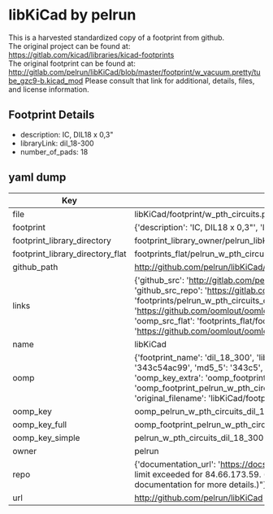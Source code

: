 # libKiCad by pelrun  
This is a harvested standardized copy of a footprint from github.  
The original project can be found at:  
https://gitlab.com/kicad/libraries/kicad-footprints  
The original footprint can be found at:
http://gitlab.com/pelrun/libKiCad/blob/master/footprint/w_vacuum.pretty/tube_gzc9-b.kicad_mod
Please consult that link for additional, details, files, and license information.  
## Footprint Details
* description: IC, DIL18 x 0,3"  
* libraryLink: dil_18-300  
* number_of_pads: 18  
## yaml dump  
| Key | Value |  
| --- | --- |  
| file | libKiCad/footprint/w_pth_circuits.pretty/dil_18-300.kicad_mod |  
| footprint | {'description': 'IC, DIL18 x 0,3"', 'libraryLink': 'dil_18-300', 'number_of_pads': 18} |  
| footprint_library_directory | footprint_library_owner/pelrun_libKiCad |  
| footprint_library_directory_flat | footprints_flat/pelrun_w_pth_circuits_dil_18_300/working |  
| github_path | http://github.com/pelrun/libKiCad/blob/master/footprint/w_pth_circuits.pretty/dil_18-300.kicad_mod |  
| links | {'github_src': 'http://gitlab.com/pelrun/libKiCad/blob/master/footprint/w_vacuum.pretty/tube_gzc9-b.kicad_mod', 'github_src_repo': 'https://gitlab.com/kicad/libraries/kicad-footprints', 'oomp_bot': 'footprints/pelrun_w_pth_circuits_dil_18_300/working', 'oomp_bot_github': 'https://github.com/oomlout/oomlout_oomp_footprint_bot/tree/main/footprints/pelrun_w_pth_circuits_dil_18_300/working', 'oomp_src_flat': 'footprints_flat/footprints_flat/pelrun_w_pth_circuits_dil_18_300/working', 'oomp_src_flat_github': 'https://github.com/oomlout/oomlout_oomp_footprint_src/tree/main/footprints_flat/pelrun_w_pth_circuits_dil_18_300/working'} |  
| name | libKiCad |  
| oomp | {'footprint_name': 'dil_18_300', 'library_name': 'w_pth_circuits', 'md5': '343c54ac992e518608102086127f0591', 'md5_10': '343c54ac99', 'md5_5': '343c5', 'md5_6': '343c54', 'oomp_key': 'oomp_pelrun_w_pth_circuits_dil_18_300', 'oomp_key_extra': 'oomp_footprint_pelrun_w_pth_circuits_dil_18_300', 'oomp_key_full': 'oomp_footprint_pelrun_w_pth_circuits_dil_18_300_343c54', 'oomp_key_simple': 'pelrun_w_pth_circuits_dil_18_300', 'original_filename': 'libKiCad/footprint/w_pth_circuits.pretty/dil_18-300.kicad_mod', 'owner_name': 'pelrun'} |  
| oomp_key | oomp_pelrun_w_pth_circuits_dil_18_300 |  
| oomp_key_full | oomp_footprint_pelrun_w_pth_circuits_dil_18_300 |  
| oomp_key_simple | pelrun_w_pth_circuits_dil_18_300 |  
| owner | pelrun |  
| repo | {'documentation_url': 'https://docs.github.com/rest/overview/resources-in-the-rest-api#rate-limiting', 'message': "API rate limit exceeded for 84.66.173.59. (But here's the good news: Authenticated requests get a higher rate limit. Check out the documentation for more details.)"} |  
| url | http://github.com/pelrun/libKiCad |  

